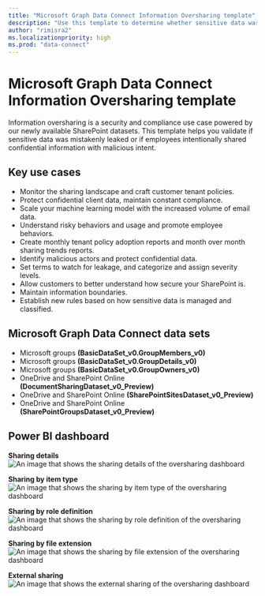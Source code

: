 ```yaml
---
title: "Microsoft Graph Data Connect Information Oversharing template"
description: "Use this template to determine whether sensitive data was mistakenly leaked or if employees intentionally shared confidential information with malicious intent."
author: "rimisra2"
ms.localizationpriority: high
ms.prod: "data-connect"
---
```


# Microsoft Graph Data Connect Information Oversharing template

Information oversharing is a security and compliance use case powered by our newly available SharePoint datasets. This template helps you validate if sensitive data was mistakenly leaked or if employees intentionally shared confidential information with malicious intent. 

## Key use cases 
- Monitor the sharing landscape and craft customer tenant policies.  
- Protect confidential client data, maintain constant compliance.  
- Scale your machine learning model with the increased volume of email data.  
- Understand risky behaviors and usage and promote employee behaviors.  
- Create monthly tenant policy adoption reports and month over month sharing trends reports.  
- Identify malicious actors and protect confidential data.  
- Set terms to watch for leakage, and categorize and assign severity levels.  
- Allow customers to better understand how secure your SharePoint is. 
- Maintain information boundaries. 
- Establish new rules based on how sensitive data is managed and classified. 
 

## Microsoft Graph Data Connect data sets  
- Microsoft groups **(BasicDataSet_v0.GroupMembers_v0)** 
- Microsoft groups **(BasicDataSet_v0.GroupDetails_v0)** 
- Microsoft groups **(BasicDataSet_v0.GroupOwners_v0)** 
- OneDrive and SharePoint Online **(DocumentSharingDataset_v0_Preview)**
- OneDrive and SharePoint Online **(SharePointSitesDataset_v0_Preview)**
- OneDrive and SharePoint Online **(SharePointGroupsDataset_v0_Preview)**

## Power BI dashboard 

**Sharing details**  
![An image that shows the sharing details of the oversharing dashboard](images/data-connect-templates-oversharing-sharing.png)

**Sharing by item type**
![An image that shows the sharing by item type of the oversharing dashboard](images/data-connect-templates-oversharing-items.png)

**Sharing by role definition**
![An image that shows the sharing by role definition of the oversharing dashboard](images/data-connect-templates-oversharing-roles.png)

**Sharing by file extension**
![An image that shows the sharing by file extension of the oversharing dashboard](images/data-connect-templates-oversharing-extensions.png)

**External sharing**
![An image that shows the external sharing of the oversharing dashboard](images/data-connect-templates-oversharing-external.png)
